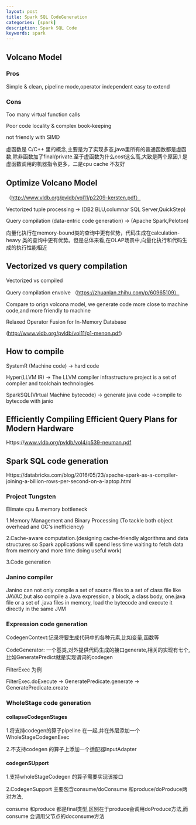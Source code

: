 ```yaml
---
layout: post
title: Spark SQL CodeGeneration
categories: [spark]
description: Spark SQL Code
keywords: spark
---
```


## Volcano Model



### Pros

Simple & clean, pipeline mode,operator independent easy to extend

### Cons

Too many virtual function calls

Poor code locality & complex book-keeping

not friendly with SIMD



虚函数是 C/C++ 里的概念,主要是为了实现多态,java里所有的普通函数都是虚函数,除非函数加了final/private.至于虚函数为什么cost这么高,大致是两个原因,1 是虚函数调用的机器指令更多，二是cpu cache 不友好

## Optimize Volcano Model

（http://www.vldb.org/pvldb/vol11/p2209-kersten.pdf）

Vectorized tuple processing  -> (DB2 BLU,columnar SQL Server,QuickStep)

Query compilation (data-entric code generation) -> (Apache Spark,Peloton)

向量化执行在memory-bound类的查询中更有优势，代码生成在calculation-heavy 类的查询中更有优势。但是总体来看,在OLAP场景中,向量化执行和代码生成的执行性能相近

## Vectorized vs query compilation

Vectorized vs compiled

Query compilation envolve （https://zhuanlan.zhihu.com/p/60965109）

Compare to orign volcona model, we generate code more close to machine code,and more friendly to machine

Relaxed Operator Fusion for In-Memory Database 

(http://www.vldb.org/pvldb/vol11/p1-menon.pdf)



## How to compile

SystemR (Machine code)  -> hard code

Hyper(LLVM IR) -> The LLVM compiler infrastructure project is a set of compiler and toolchain technologies

SparkSQL(VIrtual Machine bytecode) -> generate java code ->compile to bytecode with janio



## Efficiently Compiling Efficient Query Plans for Modern Hardware

Https://www.vldb.org/pvldb/vol4/p539-neuman.pdf



## Spark SQL code generation

Https://databricks.com/blog/2016/05/23/apache-spark-as-a-compiler-joining-a-billion-rows-per-second-on-a-laptop.html

### Project Tungsten

Elimate cpu & memory bottleneck

1.Memory Management and Binary Processing (To tackle both object overhead and GC's inefficiency)

2.Cache-aware computation.(designing cache-friendly algorithms and data structures so Spark applications will spend less time waiting to fetch data from memory and more time doing useful work)

3.Code generation

### Janino compiler

Janino can not only compile a set of source files to a set of class file like JAVAC,but also compile a Java expression, a block, a class body, one.java file or a set of .java files in memory, load the bytecode and execute it directly in the same JVM

### Expression code generation

CodegenContext:记录将要生成代码中的各种元素,比如变量,函数等

CodeGenerator: 一个基类,对外提供代码生成的接口generate,相关的实现有七个,比如GeneratePredict就是实现谓词的codegen

FilterExec 为例

FilterExec.doExecute -> GeneratePredicate.generate -> GeneratePredicate.create

### WholeStage code generation

#### collapseCodegenStages

1.将支持codegen的算子pipeline 在一起,并在外层添加一个WholeStageCodegenExec

2.不支持codegen 的算子上添加一个适配器InputAdapter

#### codegenSUpport 

1.支持wholeStageCodegen 的算子需要实现该接口

2.CodegenSupport 主要包含consume/doConsume 和produce/doProduce两对方法,

consume 和produce 都是final类型,区别在于produce会调用doProduce方法,而consume 会调用父节点的doconsume方法
